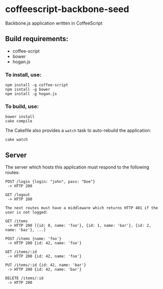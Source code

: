 coffeescript-backbone-seed
==========================

Backbone.js application written in CoffeeScript

## Build requirements:

* coffee-script
* bower
* hogan.js

### To install, use:

```ksh
npm install -g coffee-script
npm isntall -g bower
npm install -g hogan.js
```

### To build, use:

```ksh
bower install
cake compile
```

The Cakefile also provides a `watch` task to auto-rebuild the application:

```ksh
cake watch
```

## Server

The server which hosts this application must respond to the following routes:

```
POST /login {login: "john", pass: "Doe"}
 -> HTTP 200

GET /logout
 -> HTTP 200

The next routes must have a middleware which returns HTTP 401 if the user is not logged:

GET /items
 -> HTTP 200 [{id: 0, name: 'foo'}, {id: 1, name: 'bar'}, {id: 2, name: 'baz'}, ...]

POST /items {name: 'foo'}
 -> HTTP 200 {id: 42, name: 'foo'}

GET /items/:id
 -> HTTP 200 {id: 42, name: 'foo'}

PUT /items/:id {id: 42, name: 'bar'}
 -> HTTP 200 {id: 42, name: 'bar'}

DELETE /items/:id
 -> HTTP 200
```